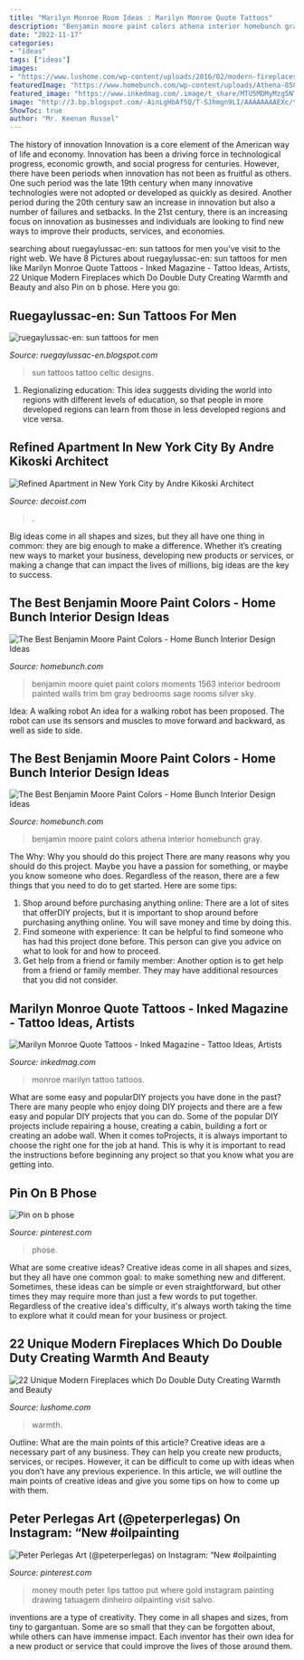 ```yaml
---
title: "Marilyn Monroe Room Ideas : Marilyn Monroe Quote Tattoos"
description: "Benjamin moore paint colors athena interior homebunch gray"
date: "2022-11-17"
categories:
- "ideas"
tags: ["ideas"]
images:
- "https://www.lushome.com/wp-content/uploads/2016/02/modern-fireplaces-fireplace-design-ideas-9.jpg"
featuredImage: "https://www.homebunch.com/wp-content/uploads/Athena-858.jpg"
featured_image: "https://www.inkedmag.com/.image/t_share/MTU5MDMyMzg5NTY5NDIyOTk3/marilyn-monroe-two-face-feature.jpg"
image: "http://3.bp.blogspot.com/-AinLgHbAf5Q/T-SJhmgn9LI/AAAAAAAAEXc/tTt5O9vkyds/s640/sun-tattoos-for-ideas.jpeg"
ShowToc: true
author: "Mr. Keenan Russel"
---
```



The history of innovation
Innovation is a core element of the American way of life and economy. Innovation has been a driving force in technological progress, economic growth, and social progress for centuries. However, there have been periods when innovation has not been as fruitful as others. One such period was the late 19th century when many innovative technologies were not adopted or developed as quickly as desired. Another period during the 20th century saw an increase in innovation but also a number of failures and setbacks. In the 21st century, there is an increasing focus on innovation as businesses and individuals are looking to find new ways to improve their products, services, and economies.

	

		
searching about ruegaylussac-en: sun tattoos for men you've visit to the right web. We have 8 Pictures about ruegaylussac-en: sun tattoos for men like Marilyn Monroe Quote Tattoos - Inked Magazine - Tattoo Ideas, Artists, 22 Unique Modern Fireplaces which Do Double Duty Creating Warmth and Beauty and also Pin on b phose. Here you go:
		
    
## Ruegaylussac-en: Sun Tattoos For Men

<img loading=lazy src="http://3.bp.blogspot.com/-AinLgHbAf5Q/T-SJhmgn9LI/AAAAAAAAEXc/tTt5O9vkyds/s640/sun-tattoos-for-ideas.jpeg" onerror="this.onerror=null;this.src='https://tse1.mm.bing.net/th?id=OIP.GinRMGnDTcjyEZiRB-5bggHaFj&amp;pid=15.1';" alt="ruegaylussac-en: sun tattoos for men">

_Source: ruegaylussac-en.blogspot.com_

>sun tattoos tattoo celtic designs. 

	

1. Regionalizing education: This idea suggests dividing the world into regions with different levels of education, so that people in more developed regions can learn from those in less developed regions and vice versa.

    
## Refined Apartment In New York City By Andre Kikoski Architect

<img loading=lazy src="https://cdn.decoist.com/wp-content/uploads/2015/05/Large-glass-windows-of-the-apartment-offer-expansive-views-of-the-NYC-SKyline.jpg" onerror="this.onerror=null;this.src='https://tse4.mm.bing.net/th?id=OIP.1ZReVJ6LL5R0giyT3JdgMgHaFK&amp;pid=15.1';" alt="Refined Apartment in New York City by Andre Kikoski Architect">

_Source: decoist.com_

>. 

	

Big ideas come in all shapes and sizes, but they all have one thing in common: they are big enough to make a difference. Whether it’s creating new ways to market your business, developing new products or services, or making a change that can impact the lives of millions, big ideas are the key to success.

    
## The Best Benjamin Moore Paint Colors - Home Bunch Interior Design Ideas

<img loading=lazy src="http://www.homebunch.com/wp-content/uploads/quiet-moments-1563.jpg" onerror="this.onerror=null;this.src='https://tse1.mm.bing.net/th?id=OIP.IxEdfCjbK09vYXmNIP3NqwHaLP&amp;pid=15.1';" alt="The Best Benjamin Moore Paint Colors - Home Bunch Interior Design Ideas">

_Source: homebunch.com_

>benjamin moore quiet paint colors moments 1563 interior bedroom painted walls trim bm gray bedrooms sage rooms silver sky. 

	

Idea: A walking robot
An idea for a walking robot has been proposed. The robot can use its sensors and muscles to move forward and backward, as well as side to side.

    
## The Best Benjamin Moore Paint Colors - Home Bunch Interior Design Ideas

<img loading=lazy src="https://www.homebunch.com/wp-content/uploads/Athena-858.jpg" onerror="this.onerror=null;this.src='https://tse2.mm.bing.net/th?id=OIP.H9KHWkmvHKJ_iJahaIpHPAHaLR&amp;pid=15.1';" alt="The Best Benjamin Moore Paint Colors - Home Bunch Interior Design Ideas">

_Source: homebunch.com_

>benjamin moore paint colors athena interior homebunch gray. 

	

The Why: Why you should do this project
There are many reasons why you should do this project. Maybe you have a passion for something, or maybe you know someone who does. Regardless of the reason, there are a few things that you need to do to get started. Here are some tips:
1. Shop around before purchasing anything online: There are a lot of sites that offerDIY projects, but it is important to shop around before purchasing anything online. You will save money and time by doing this.
2. Find someone with experience: It can be helpful to find someone who has had this project done before. This person can give you advice on what to look for and how to proceed.
3. Get help from a friend or family member: Another option is to get help from a friend or family member. They may have additional resources that you did not consider.

    
## Marilyn Monroe Quote Tattoos - Inked Magazine - Tattoo Ideas, Artists

<img loading=lazy src="https://www.inkedmag.com/.image/t_share/MTU5MDMyMzg5NTY5NDIyOTk3/marilyn-monroe-two-face-feature.jpg" onerror="this.onerror=null;this.src='https://tse1.mm.bing.net/th?id=OIP.4jby-lniYhtv3RbLIOS-LAHaHa&amp;pid=15.1';" alt="Marilyn Monroe Quote Tattoos - Inked Magazine - Tattoo Ideas, Artists">

_Source: inkedmag.com_

>monroe marilyn tattoo tattoos. 

	

What are some easy and popularDIY projects you have done in the past?
There are many people who enjoy doing DIY projects and there are a few easy and popular DIY projects that you can do. Some of the popular DIY projects include repairing a house, creating a cabin, building a fort or creating an adobe wall. When it comes toProjects, it is always important to choose the right one for the job at hand. This is why it is important to read the instructions before beginning any project so that you know what you are getting into.

    
## Pin On B Phose

<img loading=lazy src="https://i.pinimg.com/736x/35/b5/24/35b52410e209fbbae804d0fb2ec69dfa.jpg" onerror="this.onerror=null;this.src='https://tse3.mm.bing.net/th?id=OIP.82kNgjZo8qVRR23B1SAbvwHaLn&amp;pid=15.1';" alt="Pin on b phose">

_Source: pinterest.com_

>phose. 

	

What are some creative ideas?
Creative ideas come in all shapes and sizes, but they all have one common goal: to make something new and different. Sometimes, these ideas can be simple or even straightforward, but other times they may require more than just a few words to put together. Regardless of the creative idea's difficulty, it's always worth taking the time to explore what it could mean for your business or project.

    
## 22 Unique Modern Fireplaces Which Do Double Duty Creating Warmth And Beauty

<img loading=lazy src="https://www.lushome.com/wp-content/uploads/2016/02/modern-fireplaces-fireplace-design-ideas-9.jpg" onerror="this.onerror=null;this.src='https://tse2.mm.bing.net/th?id=OIP.0K9vd7hUi_TsN1_bcGf_wAHaJ3&amp;pid=15.1';" alt="22 Unique Modern Fireplaces which Do Double Duty Creating Warmth and Beauty">

_Source: lushome.com_

>warmth. 

	

Outline: What are the main points of this article?
Creative ideas are a necessary part of any business. They can help you create new products, services, or recipes. However, it can be difficult to come up with ideas when you don’t have any previous experience. In this article, we will outline the main points of creative ideas and give you some tips on how to come up with them.

    
## Peter Perlegas Art (@peterperlegas) On Instagram: “New #oilpainting

<img loading=lazy src="https://i.pinimg.com/736x/77/9d/f4/779df4d62396760231d2387146e233b5.jpg" onerror="this.onerror=null;this.src='https://tse2.mm.bing.net/th?id=OIP.H64TE-7-4rmzlrRQwKDW2QHaHa&amp;pid=15.1';" alt="Peter Perlegas Art (@peterperlegas) on Instagram: “New #oilpainting">

_Source: pinterest.com_

>money mouth peter lips tattoo put where gold instagram painting drawing tatuagem dinheiro oilpainting visit salvo. 

	

inventions are a type of creativity. They come in all shapes and sizes, from tiny to gargantuan. Some are so small that they can be forgotten about, while others can have immense impact. Each inventor has their own idea for a new product or service that could improve the lives of those around them.

